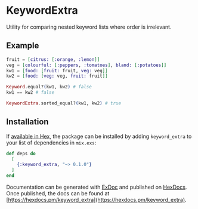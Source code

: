 # KeywordExtra

Utility for comparing nested keyword lists where order is irrelevant.

## Example

```elixir
fruit = [citrus: [:orange, :lemon]]
veg = [colourful: [:peppers, :tomatoes], bland: [:potatoes]]
kw1 = [food: [fruit: fruit, veg: veg]]
kw2 = [food: [veg: veg, fruit: fruit]]

Keyword.equal?(kw1, kw2) # false
kw1 == kw2 # false

KeywordExtra.sorted_equal?(kw1, kw2) # true
```

## Installation

If [available in Hex](https://hex.pm/docs/publish), the package can be installed
by adding `keyword_extra` to your list of dependencies in `mix.exs`:

```elixir
def deps do
  [
    {:keyword_extra, "~> 0.1.0"}
  ]
end
```

Documentation can be generated with [ExDoc](https://github.com/elixir-lang/ex_doc)
and published on [HexDocs](https://hexdocs.pm). Once published, the docs can
be found at [https://hexdocs.pm/keyword_extra](https://hexdocs.pm/keyword_extra).

